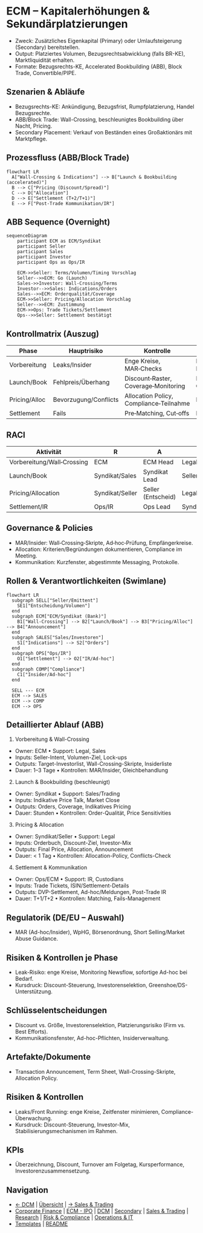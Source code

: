 # ECM – Kapitalerhöhungen & Sekundärplatzierungen

- Zweck: Zusätzliches Eigenkapital (Primary) oder Umlaufsteigerung (Secondary) bereitstellen.
- Output: Platziertes Volumen, Bezugsrechtsabwicklung (falls BR-KE), Marktliquidität erhalten.
- Formate: Bezugsrechts-KE, Accelerated Bookbuilding (ABB), Block Trade, Convertible/PIPE.

## Szenarien & Abläufe

- Bezugsrechts-KE: Ankündigung, Bezugsfrist, Rumpfplatzierung, Handel Bezugsrechte.
- ABB/Block Trade: Wall-Crossing, beschleunigtes Bookbuilding über Nacht, Pricing.
- Secondary Placement: Verkauf von Beständen eines Großaktionärs mit Marktpflege.

## Prozessfluss (ABB/Block Trade)

```mermaid
flowchart LR
  A["Wall-Crossing & Indications"] --> B["Launch & Bookbuilding (accelerated)"]
  B --> C["Pricing (Discount/Spread)"]
  C --> D["Allocation"]
  D --> E["Settlement (T+2/T+1)"]
  E --> F["Post-Trade Kommunikation/IR"]
```

## ABB Sequence (Overnight)

```mermaid
sequenceDiagram
    participant ECM as ECM/Syndikat
    participant Seller
    participant Sales
    participant Investor
    participant Ops as Ops/IR

    ECM->>Seller: Terms/Volumen/Timing Vorschlag
    Seller-->>ECM: Go (Launch)
    Sales->>Investor: Wall‑Crossing/Terms
    Investor-->>Sales: Indications/Orders
    Sales-->>ECM: Orderqualität/Coverage
    ECM->>Seller: Pricing/Allocation Vorschlag
    Seller-->>ECM: Zustimmung
    ECM->>Ops: Trade Tickets/Settlement
    Ops-->>Seller: Settlement bestätigt
```

## Kontrollmatrix (Auszug)

| Phase | Hauptrisiko | Kontrolle | Nachweis |
|---|---|---|---|
| Vorbereitung | Leaks/Insider | Enge Kreise, MAR‑Checks | Insiderliste, Protokolle |
| Launch/Book | Fehlpreis/Überhang | Discount‑Raster, Coverage‑Monitoring | Book‑Snapshots, Call‑Notes |
| Pricing/Alloc | Bevorzugung/Conflicts | Allocation Policy, Compliance‑Teilnahme | Pricing Memo |
| Settlement | Fails | Pre‑Matching, Cut‑offs | Matching‑Logs |

## RACI

| Aktivität | R | A | C | I |
|---|---|---|---|---|
| Vorbereitung/Wall‑Crossing | ECM | ECM Head | Legal/Compliance | Seller |
| Launch/Book | Syndikat/Sales | Syndikat Lead | Seller | IR |
| Pricing/Allocation | Syndikat/Seller | Seller (Entscheid) | Legal/Compliance | IR |
| Settlement/IR | Ops/IR | Ops Lead | Syndikat | Seller |

## Governance & Policies

- MAR/Insider: Wall‑Crossing‑Skripte, Ad‑hoc‑Prüfung, Empfängerkreise.
- Allocation: Kriterien/Begründungen dokumentieren, Compliance im Meeting.
- Kommunikation: Kurzfenster, abgestimmte Messaging, Protokolle.
## Rollen & Verantwortlichkeiten (Swimlane)

```mermaid
flowchart LR
  subgraph SELL["Seller/Emittent"]
    SE1["Entscheidung/Volumen"]
  end
  subgraph ECM["ECM/Syndikat (Bank)"]
    B1["Wall-Crossing"] --> B2["Launch/Book"] --> B3["Pricing/Alloc"] --> B4["Announcement"]
  end
  subgraph SALES["Sales/Investoren"]
    S1["Indications"] --> S2["Orders"]
  end
  subgraph OPS["Ops/IR"]
    O1["Settlement"] --> O2["IR/Ad-hoc"]
  end
  subgraph COMP["Compliance"]
    C1["Insider/Ad-hoc"]
  end

  SELL --- ECM
  ECM --> SALES
  ECM --> COMP
  ECM --> OPS
```

## Detaillierter Ablauf (ABB)

1) Vorbereitung & Wall-Crossing
- Owner: ECM • Support: Legal, Sales
- Inputs: Seller-Intent, Volumen-Ziel, Lock-ups
- Outputs: Target-Investorlist, Wall-Crossing-Skripte, Insiderliste
- Dauer: 1–3 Tage • Kontrollen: MAR/Insider, Gleichbehandlung

2) Launch & Bookbuilding (beschleunigt)
- Owner: Syndikat • Support: Sales/Trading
- Inputs: Indikative Price Talk, Market Close
- Outputs: Orders, Coverage, Indikatives Pricing
- Dauer: Stunden • Kontrollen: Order-Qualität, Price Sensitivities

3) Pricing & Allocation
- Owner: Syndikat/Seller • Support: Legal
- Inputs: Orderbuch, Discount-Ziel, Investor-Mix
- Outputs: Final Price, Allocation, Announcement
- Dauer: < 1 Tag • Kontrollen: Allocation-Policy, Conflicts-Check

4) Settlement & Kommunikation
- Owner: Ops/ECM • Support: IR, Custodians
- Inputs: Trade Tickets, ISIN/Settlement-Details
- Outputs: DVP-Settlement, Ad-hoc/Meldungen, Post-Trade IR
- Dauer: T+1/T+2 • Kontrollen: Matching, Fails-Management

## Regulatorik (DE/EU – Auswahl)
- MAR (Ad-hoc/Insider), WpHG, Börsenordnung, Short Selling/Market Abuse Guidance.

## Risiken & Kontrollen je Phase
- Leak-Risiko: enge Kreise, Monitoring Newsflow, sofortige Ad-hoc bei Bedarf.
- Kursdruck: Discount-Steuerung, Investorenselektion, Greenshoe/DS-Unterstützung.

## Schlüsselentscheidungen

- Discount vs. Größe, Investorenselektion, Platzierungsrisiko (Firm vs. Best Efforts).
- Kommunikationsfenster, Ad-hoc-Pflichten, Insiderverwaltung.

## Artefakte/Dokumente

- Transaction Announcement, Term Sheet, Wall-Crossing-Skripte, Allocation Policy.

## Risiken & Kontrollen

- Leaks/Front Running: enge Kreise, Zeitfenster minimieren, Compliance-Überwachung.
- Kursdruck: Discount-Steuerung, Investor-Mix, Stabilisierungsmechanismen im Rahmen.

## KPIs

- Überzeichnung, Discount, Turnover am Folgetag, Kursperformance, Investorenzusammensetzung.

## Navigation

- [← DCM](03_DCM_Anleiheemission.md) | [Übersicht](Kernprozesse_Investmentbank_Mittelstand.md) | [→ Sales & Trading](05_Sales_Trading_Designated_Sponsoring.md)
- [Corporate Finance](01_Corporate_Finance_MA_Finanzierung.md) | [ECM - IPO](02_ECM_IPO.md) | [DCM](03_DCM_Anleiheemission.md) | [Secondary](04_ECM_Kapitalerhoehung_Secondary.md) | [Sales & Trading](05_Sales_Trading_Designated_Sponsoring.md) | [Research](06_Research.md) | [Risk & Compliance](07_Risk_Compliance.md) | [Operations & IT](08_Operations_IT.md)
- [Templates](templates/) | [README](README.md)
